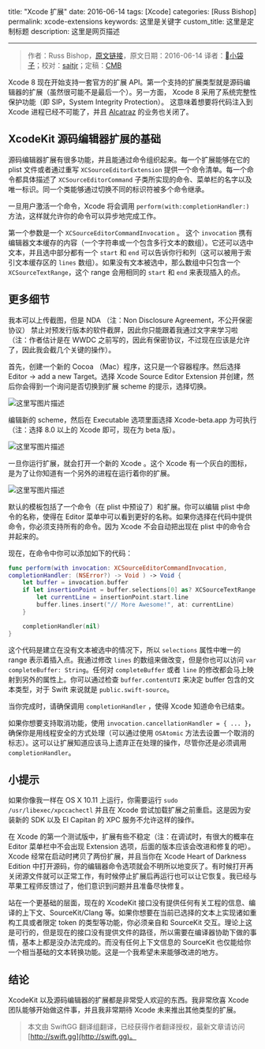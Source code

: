 title: "Xcode 扩展"
date: 2016-06-14
tags: [Xcode]
categories: [Russ Bishop]
permalink: xcode-extensions
keywords: 这里是关键字
custom_title: 这里是定制标题
description: 这里是网页描述

---
> 作者：Russ Bishop，[原文链接](http://www.russbishop.net/xcode-extensions)，原文日期：2016-06-14
> 译者：[小袋子](undefined)；校对：[saitjr](http://www.saitjr.com)；定稿：[CMB](https://github.com/chenmingbiao)
  







<!--此处开始正文-->

Xcode 8 现在开始支持一套官方的扩展 API。第一个支持的扩展类型就是源码编辑器的扩展（虽然很可能不是最后一个）。另一方面， Xcode 8 采用了系统完整性保护功能（即 SIP，System Integrity Protection）。 这意味着想要将代码注入到 Xcode 进程已经不可能了，并且 [Alcatraz](http://alcatraz.io/) 的业务也关闭了。

<!--more-->

## XcodeKit 源码编辑器扩展的基础

源码编辑器扩展有很多功能，并且能通过命令组织起来。每一个扩展能够在它的 plist 文件或者通过重写 `XCSourceEditorExtension` 提供一个命令清单。每一个命令都具体描述了 `XCSourceEditorCommand` 子类所实现的命令、菜单栏的名字以及唯一标识。同一个类能够通过切换不同的标识符被多个命令继承。

一旦用户激活一个命令，Xcode 将会调用 `perform(with:completionHandler:)` 方法，这样就允许你的命令可以异步地完成工作。

第一个参数是一个 `XCSourceEditorCommandInvocation` 。 这个 `invocation` 携有编辑器文本缓存的内容（一个字符串或一个包含多行文本的数组）。它还可以选中文本，并且选中部分都有一个 `start` 和 `end` 可以告诉你行和列（这可以被用于索引文本缓存区的 `lines` 数组）。如果没有文本被选中，那么数组中只包含一个 `XCSourceTextRange`，这个 range 会用相同的 `start` 和 `end` 来表现插入的点。

## 更多细节

我本可以上传截图，但是 NDA （注：Non Disclosure Agreement，不公开保密协议） 禁止对预发行版本的软件截屏，因此你只能跟着我通过文字来学习啦（注：作者估计是在 WWDC 之前写的，因此有保密协议，不过现在应该是允许了，因此我会截几个关键的操作）。

首先，创建一个新的 Cocoa （Mac）程序，这只是一个容器程序。然后选择 Editor -> add a new Target。选择  Xcode Source Editor Extension 并创建，然后你会得到一个询问是否切换到扩展 scheme 的提示，选择切换。

![这里写图片描述](http://img.blog.csdn.net/20160621095215813)

编辑新的 scheme，然后在 Executable 选项里面选择 Xcode-beta.app 为可执行（注：选择 8.0 以上的 Xcode 即可，现在为 beta 版）。

![这里写图片描述](http://img.blog.csdn.net/20160621104506975)

一旦你运行扩展，就会打开一个新的 Xcode 。这个 Xcode 有一个灰白的图标，是为了让你知道有一个另外的进程在运行着你的扩展。

![这里写图片描述](http://img.blog.csdn.net/20160621115727975)

默认的模板包括了一个命令（在 plist 中预设了）和扩展。你可以编辑 plist 中命令的名称，使得在 Editor 菜单中可以看到更好的名称。如果你选择在代码中提供命令，你必须支持所有的命令。因为 Xcode 不会自动把出现在 plist 中的命令合并起来的。

现在，在命令中你可以添加如下的代码：

```swift
func perform(with invocation: XCSourceEditorCommandInvocation, 
completionHandler: (NSError?) -> Void ) -> Void {
    let buffer = invocation.buffer
    if let insertionPoint = buffer.selections[0] as? XCSourceTextRange {
        let currentLine = insertionPoint.start.line
        buffer.lines.insert("// More Awesome!", at: currentLine)
    }

    completionHandler(nil)
}
```

这个代码是建立在没有文本被选中的情况下，所以 `selections` 属性中唯一的 range 表示着插入点。我通过修改 `lines` 的数组来做改变，但是你也可以访问 `var completeBuffer: String`。任何对 `completeBuffer` 或者 `line` 的修改都会马上映射到另外的属性上。你可以通过检查 `buffer.contentUTI` 来决定 buffer 包含的文本类型，对于 Swift 来说就是 `public.swift-source`。

当你完成时，请确保调用 `completionHandler`  ，使得 Xcode 知道命令已结束。

如果你想要支持取消功能，使用 `invocation.cancellationHandler = { ... }`，确保你是用线程安全的方式处理（可以通过使用 `OSAtomic` 方法去设置一个取消的标志）。这可以让扩展知道应该马上遗弃正在处理的操作，尽管你还是必须调用 `completionHandler`。

## 小提示

如果你像我一样在 OS X 10.11 上运行，你需要运行 `sudo /usr/libexec/xpccachectl` 并且在 Xcode 尝试加载扩展之前重启。这是因为安装新的 SDK 以及 El Capitan 的 XPC 服务不允许这样的操作。 

在 Xcode 的第一个测试版中，扩展有些不稳定（注：在调试时，有很大的概率在 Editor 菜单栏中不会出现 Extension 选项，后面的版本应该会改进和修复的吧）。Xcode 经常在启动时拷贝了两份扩展，并且当你在  Xcode Heart of Darkness Edition 中打开源码，你的编辑器命令选项就会不明所以地变灰了。有时候打开再关闭源文件就可以正常工作，有时候停止扩展后再运行也可以让它恢复。我已经与苹果工程师反馈过了，他们意识到问题并且准备尽快修复。

站在一个更基础的层面，现在的 XcodeKit 接口没有提供任何有关工程的信息、编译的上下文、SourceKit/Clang 等。如果你想要在当前已选择的文本上实现诸如重构工具或者限定 token 的类型等功能，你必须亲自和 SourceKit 交互。理论上这是可行的，但是现在的接口没有提供文件的路径，所以需要在编译器协助下做的事情，基本上都是没办法完成的。而没有任何上下文信息的 SourceKit 也仅能给你一个相当基础的文本转换功能。这是一个我希望未来能够改进的地方。

## 结论

XcodeKit 以及源码编辑器的扩展都是非常受人欢迎的东西。我非常欣喜 Xcode 团队能够开始做这件事，并且我非常期待 Xcode 未来推出其他类型的扩展。
> 本文由 SwiftGG 翻译组翻译，已经获得作者翻译授权，最新文章请访问 [http://swift.gg](http://swift.gg)。